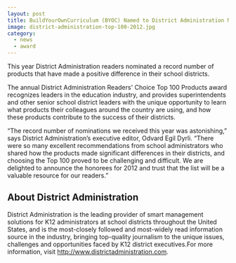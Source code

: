 ```yaml
---
layout: post
title: BuildYourOwnCurriculum (BYOC) Named to District Administration Magazine Top 100 Products for Second Consecutive Year
image: district-administration-top-100-2012.jpg
category:
  - news
  - award
---
```


This year District Administration readers nominated a record number of products that have made a positive difference in their school districts.

The annual District Administration Readers' Choice Top 100 Products award recognizes leaders in the education industry, and provides superintendents and other senior school district leaders with the unique opportunity to learn what products their colleagues around the country are using, and how these products contribute to the success of their districts.

“The record number of nominations we received this year was astonishing,” says District Administration’s executive editor, Odvard Egil Dyrli. “There were so many excellent recommendations from school administrators who shared how the products made significant differences in their districts, and choosing the Top 100 proved to be challenging and difficult. We are delighted to announce the honorees for 2012 and trust that the list will be a valuable resource for our readers.” 

## About District Administration

District Administration is the leading provider of smart management solutions for K12 administrators at school districts throughout the United States, and is the most-closely followed and most-widely read information source in the industry, bringing top-quality journalism to the unique issues, challenges and opportunities faced by K12 district executives.For more information, visit <http://www.districtadministration.com>.

